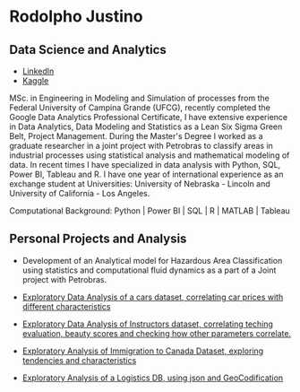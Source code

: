 # Rodolpho Justino
## Data Science and Analytics

* [LinkedIn](https://www.linkedin.com/in/rodolphojung/)
* [Kaggle](https://www.kaggle.com/rodolphojustino) 

MSc. in Engineering in Modeling and Simulation of processes from the Federal University of Campina Grande (UFCG), recently completed the Google Data Analytics Professional Certificate, I have extensive experience in Data Analytics, Data Modeling and Statistics as a Lean Six Sigma Green Belt, Project Management. During the Master's Degree I worked as a graduate researcher in a joint project with Petrobras to classify areas in industrial processes using statistical analysis and mathematical modeling of data. In recent times I have specialized in data analysis with Python, SQL, Power BI, Tableau and R. I have one year of international experience as an exchange student at Universities: University of Nebraska - Lincoln and University of California - Los Angeles.

Computational Background: Python | Power BI | SQL | R | MATLAB | Tableau

## Personal Projects and Analysis

* Development of an Analytical model for Hazardous Area Classification using statistics and computational fluid dynamics as a part of a Joint project with Petrobras.

* [Exploratory Data Analysis of a cars dataset, correlating car prices with different characteristics](https://github.com/rodolphojung/Data-Science-and-Analytics/blob/main/exploratory-data-analysis-correlating-car-prices.ipynb)

* [Exploratory Data Analysis of Instructors dataset, correlating teching evaluation, beauty scores and checking how other parameters correlate.](https://github.com/rodolphojung/Data-Science-and-Analytics/blob/main/descriptive-analysis-of-instructors-db.ipynb)

* [Exploratory Analysis of Immigration to Canada Dataset, exploring tendencies and characteristics](https://github.com/rodolphojung/Data-Science-and-Analytics/blob/main/analysis-of-immigration-to-canada-from-1980-to-2013.ipynb)

* [Exploratory Analysis of a Logistics DB, using json and GeoCodification](https://github.com/rodolphojung/Data-Science-and-Analytics/blob/main/eda-of-logistics-data.ipynb)

<!--
**rodolphojung/rodolphojung** is a ✨ _special_ ✨ repository because its `README.md` (this file) appears on your GitHub profile.

Here are some ideas to get you started:

- 🔭 I’m currently working on ...
- 🌱 I’m currently learning ...
- 👯 I’m looking to collaborate on ...
- 🤔 I’m looking for help with ...
- 💬 Ask me about ...
- 📫 How to reach me: ...
- 😄 Pronouns: ...
- ⚡ Fun fact: ...
-->
